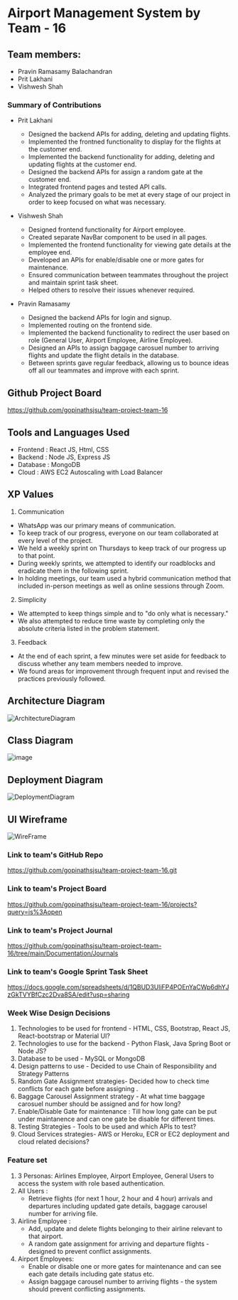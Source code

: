 # Airport Management System by Team - 16

## Team members:

- Pravin Ramasamy Balachandran
- Prit Lakhani
- Vishwesh Shah

### Summary of Contributions

- Prit Lakhani

  - Designed the backend APIs for adding, deleting and updating flights.
  - Implemented the frontned functionality to display for the flights at the customer end.
  - Implemented the backend functionality for adding, deleting and updating flights at the customer end.
  - Designed the backend APIs for assign a random gate at the customer end.
  - Integrated frontend pages and tested API calls.
  - Analyzed the primary goals to be met at every stage of our project in order to keep focused on what was necessary.

- Vishwesh Shah

  - Designed frontend functionality for Airport employee.
  - Created separate NavBar component to be used in all pages.
  - Implemented the frontend functionality for viewing gate details at the employee end.
  - Developed an APIs for enable/disable one or more gates for maintenance.
  - Ensured communication between teammates throughout the project and maintain sprint task sheet.
  - Helped others to resolve their issues whenever required.

- Pravin Ramasamy

  - Designed the backend APIs for login and signup.
  - Implemented routing on the frontend side.
  - Implemented the backend functionality to redirect the user based on role (General User, Airport Employee, Airline Employee).
  - Designed an APIs to assign baggage carosuel number to arriving flights and update the flight details in the database.
  - Between sprints gave regular feedback, allowing us to bounce ideas off all our teammates and improve with each sprint.

## Github Project Board

https://github.com/gopinathsjsu/team-project-team-16

## Tools and Languages Used

- Frontend : React JS, Html, CSS
- Backend : Node JS, Express JS
- Database : MongoDB
- Cloud : AWS EC2 Autoscaling with Load Balancer

## XP Values

1. Communication

- WhatsApp was our primary means of communication.
- To keep track of our progress, everyone on our team collaborated at every level of the project.
- We held a weekly sprint on Thursdays to keep track of our progress up to that point.
- During weekly sprints, we attempted to identify our roadblocks and eradicate them in the following sprint.
- In holding meetings, our team used a hybrid communication method that included in-person meetings as well as online sessions through Zoom.

2. Simplicity

- We attempted to keep things simple and to "do only what is necessary."
- We also attempted to reduce time waste by completing only the absolute criteria listed in the problem statement.

3. Feedback

- At the end of each sprint, a few minutes were set aside for feedback to discuss whether any team members needed to improve.
- We found areas for improvement through frequent input and revised the practices previously followed.

## Architecture Diagram

![ArchitectureDiagram](https://user-images.githubusercontent.com/99626312/205467571-a12fe2f4-637a-4002-83a2-f12977bcca38.jpeg)

## Class Diagram

![image](https://user-images.githubusercontent.com/75003630/205477251-8d8c06dc-ed6f-44a0-abd5-0ffd8a932371.png)

## Deployment Diagram

![DeploymentDiagram](https://user-images.githubusercontent.com/99626312/205467579-d628acbb-ee1f-4f75-9018-ce730047d11c.jpeg)

## UI Wireframe

![WireFrame](https://user-images.githubusercontent.com/99626312/205468790-a872d9c3-e76b-40ce-b00b-7dbcd3b23990.png)

### Link to team's GitHub Repo

https://github.com/gopinathsjsu/team-project-team-16.git

### Link to team's Project Board

https://github.com/gopinathsjsu/team-project-team-16/projects?query=is%3Aopen

### Link to team's Project Journal

https://github.com/gopinathsjsu/team-project-team-16/tree/main/Documentation/Journals

### Link to team's Google Sprint Task Sheet

https://docs.google.com/spreadsheets/d/1QBUD3UliFP4POEnYaCWp6dhYJzGkTVYBfCzc2Dva8SA/edit?usp=sharing

### Week Wise Design Decisions

1. Technologies to be used for frontend - HTML, CSS, Bootstrap, React JS, React-bootstrap or Material UI?
2. Technologies to use for the backend - Python Flask, Java Spring Boot or Node JS?
3. Database to be used - MySQL or MongoDB
4. Design patterns to use - Decided to use Chain of Responsibility and Strategy Patterns
5. Random Gate Assignment strategies- Decided how to check time conflicts for each gate before assigning .
6. Baggage Carousel Assignment strategy - At what time baggage carosuel number should be assigned and for how long?
7. Enable/Disable Gate for maintenance : Till how long gate can be put under maintanence and can one gate be disable for different times.
8. Testing Strategies - Tools to be used and which APIs to test?
9. Cloud Services strategies- AWS or Heroku, ECR or EC2 deployment and cloud related decisions?

### Feature set

1. 3 Personas: Airlines Employee, Airport Employee, General Users to access the system with role based authentication.
2. All Users :
   - Retrieve flights (for next 1 hour, 2 hour and 4 hour) arrivals and departures including updated gate details, baggage carousel number for arriving file.
3. Airline Employee :
   - Add, update and delete flights belonging to their airline relevant to that airport.
   - A random gate assignment for arriving and departure flights - designed to prevent conflict assignments.
4. Airport Employees:
   - Enable or disable one or more gates for maintenance and can see each gate details including gate status etc.
   - Assign baggage carousel number to arriving flights - the system should prevent conflicting assignments.
